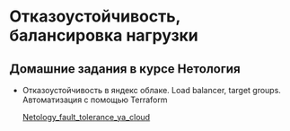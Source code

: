 # Отказоустойчивость, балансировка нагрузки
## Домашние задания в курсе Нетология

- Отказоустойчивость в яндекс облаке. Load balancer, target groups. </br>
Автоматизация с помощью Terraform

  [Netology_fault_tolerance_ya_cloud](./Netology_fault_tolerance_ya_cloud/)